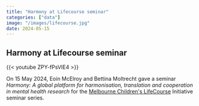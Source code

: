 ```yaml
---
title: "Harmony at Lifecourse seminar"
categories: ["data"]
image: "/images/lifecourse.jpg"
date: 2024-05-15
---
```


## Harmony at Lifecourse seminar

{{< youtube ZPY-fPsVIE4 >}}

On 15 May 2024, Eoin McElroy and Bettina Moltrecht gave a seminar *Harmony: A global platform for harmonisation, translation and cooperation in mental health research* for the [Melbourne Children's LifeCourse](https://lifecourse.melbournechildrens.com/) Initiative seminar series.
